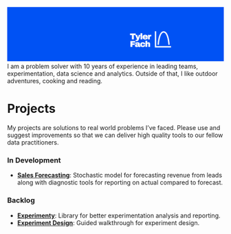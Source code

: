 <img src="https://github.com/tylerfach/tylerfach/blob/main/images/Header_2.png" alt="Tyler Fach" style="max-width: 100%;">
I am a problem solver with 10 years of experience in leading teams, experimentation, data science and analytics. Outside of that, I like outdoor adventures, cooking and reading. 


# Projects
My projects are solutions to real world problems I’ve faced. Please use and suggest improvements so that we can deliver high quality tools to our fellow data practitioners.

### In Development
- **[Sales Forecasting](https://github.com/tylerfach/stochastic-sales-forecast)**: Stochastic model for forecasting revenue from leads along with diagnostic tools for reporting on actual compared to forecast.

### Backlog
- **[Experimenty]()**: Library for better experimentation analysis and reporting.
- **[Experiment Design]()**: Guided walkthrough for experiment design.

<!--
**tylerfach/tylerfach** is a ✨ _special_ ✨ repository because its `README.md` (this file) appears on your GitHub profile.

Here are some ideas to get you started:

- 🔭 I’m currently working on ...
- 🌱 I’m currently learning ...
- 👯 I’m looking to collaborate on ...
- 🤔 I’m looking for help with ...
- 💬 Ask me about ...
- 📫 How to reach me: ...
- 😄 Pronouns: ...
- ⚡ Fun fact: ...
-->
